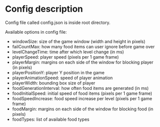 # Config description
Config file called config.json is inside root directory.

Available options in config file:
* windowSize: size of the game window (width and height in pixels)
* failCountMax: how many food items can user ignore before game over
* levelChangeTime: time after which level change (in ms)
* playerSpeed: player speed (pixels per 1 game frame)
* playerMargin: margins on each side of the window for blocking player (in pixels)
* playerPositionY: player Y position in the game
* playerAnimationSpeed: speed of player animation
* playerWidth: bounding box size of player
* foodGenerationInterval: how often food items are generated (in ms)
* foodInitialSpeed: initial speed of food items (pixels per 1 game frame)
* foodSpeedIncrease: food speed increase per level (pixels per 1 game frame)
* foodMargin: margins on each side of the window for blocking food (in pixels)
* foodTypes: list of available food types